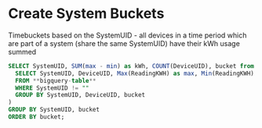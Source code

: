# Create System Buckets 

Timebuckets based on the SystemUID - all devices in a time period which are part of a system (share the same SystemUID) 
have their kWh usage summed 

`````sql
SELECT SystemUID, SUM(max - min) as kWh, COUNT(DeviceUID), bucket from (
  SELECT SystemUID, DeviceUID, Max(ReadingKWH) as max, Min(ReadingKWH) as min, TIMESTAMP_BUCKET(Time, INTERVAL 1 HOUR) AS bucket 
  FROM **bigquery-table**
  WHERE SystemUID != ""
  GROUP BY SystemUID, DeviceUID, bucket
)
GROUP BY SystemUID, bucket
ORDER BY bucket;
`````